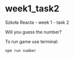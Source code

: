 # week1_task2
Szkoła Reacta - week 1 - task 2

Will you guess the number?

To run game use terminal:

`npm run number`
